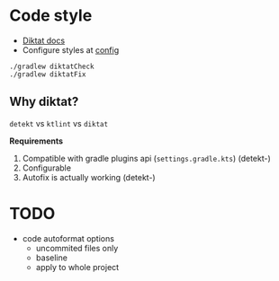 # Code style

- [Diktat docs](https://github.com/saveourtool/diktat)
- Configure styles at [config](../diktat-analysis.yml)

```shell
./gradlew diktatCheck
./gradlew diktatFix
```

## Why diktat?

`detekt` vs `ktlint` vs `diktat`

**Requirements**

1. Compatible with gradle plugins api (`settings.gradle.kts`) (detekt-)
2. Configurable
3. Autofix is actually working (detekt-)

# TODO

* code autoformat options
    - uncommited files only
    - baseline
    - apply to whole project
